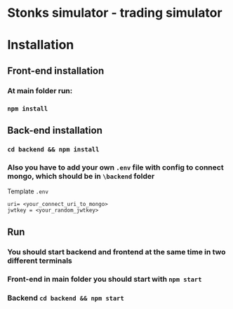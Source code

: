 # Stonks simulator - trading simulator

# Installation

## Front-end installation

### At main folder run:
### `npm install`


## Back-end installation
### `cd backend && npm install`

### Also you have to add your own `.env` file with config to connect mongo, which should be in `\backend` folder

Template `.env`
```
uri= <your_connect_uri_to_mongo>
jwtkey = <your_random_jwtkey>
```

## Run

### You should start backend and frontend at the same time in two different terminals

### Front-end in main folder you should start with `npm start`
### Backend `cd backend && npm start`
